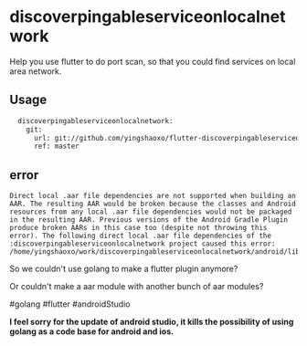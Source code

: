 # discoverpingableserviceonlocalnetwork

Help you use flutter to do port scan, so that you could find services on local area network.

## Usage
```bash
  discoverpingableserviceonlocalnetwork:
    git:
      url: git://github.com/yingshaoxo/flutter-discoverpingableserviceonlocalnetwork
      ref: master
```

## error
```
Direct local .aar file dependencies are not supported when building an AAR. The resulting AAR would be broken because the classes and Android resources from any local .aar file dependencies would not be packaged in the resulting AAR. Previous versions of the Android Gradle Plugin produce broken AARs in this case too (despite not throwing this error). The following direct local .aar file dependencies of the :discoverpingableserviceonlocalnetwork project caused this error: /home/yingshaoxo/work/discoverpingableserviceonlocalnetwork/android/libs/GoFind.aar
```

So we couldn't use golang to make a flutter plugin anymore?

Or couldn't make a aar module with another bunch of aar modules?

#golang #flutter #androidStudio

**I feel sorry for the update of android studio, it kills the possibility of using golang as a code base for android and ios.**
